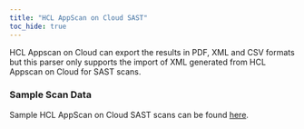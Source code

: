 ```yaml
---
title: "HCL AppScan on Cloud SAST"
toc_hide: true
---
```

HCL Appscan on Cloud can export the results in PDF, XML and CSV formats but this parser only supports the import of XML generated from HCL Appscan on Cloud for SAST scans.

### Sample Scan Data
Sample HCL AppScan on Cloud SAST scans can be found [here](https://github.com/DefectDojo/django-DefectDojo/tree/master/unittests/scans/hcl_asoc_sast).
